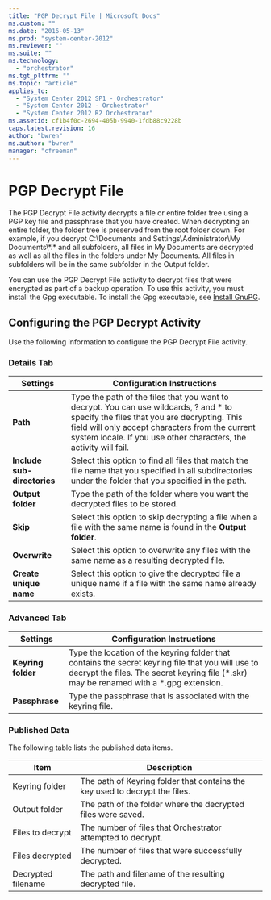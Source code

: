 ```yaml
---
title: "PGP Decrypt File | Microsoft Docs"
ms.custom: ""
ms.date: "2016-05-13"
ms.prod: "system-center-2012"
ms.reviewer: ""
ms.suite: ""
ms.technology:
  - "orchestrator"
ms.tgt_pltfrm: ""
ms.topic: "article"
applies_to:
  - "System Center 2012 SP1 - Orchestrator"
  - "System Center 2012 - Orchestrator"
  - "System Center 2012 R2 Orchestrator"
ms.assetid: cf1b4f0c-2694-405b-9940-1fdb88c9228b
caps.latest.revision: 16
author: "bwren"
ms.author: "bwren"
manager: "cfreeman"
---
```

# PGP Decrypt File
The PGP Decrypt File activity decrypts a file or entire folder tree using a PGP key file and passphrase that you have created. When decrypting an entire folder, the folder tree is preserved from the root folder down. For example, if you decrypt C:\Documents and Settings\Administrator\My Documents\\*.\* and all subfolders, all files in My Documents are decrypted as well as all the files in the folders under My Documents. All files in subfolders will be in the same subfolder in the Output folder.  

 You can use the PGP Decrypt File activity to decrypt files that were encrypted as part of a backup operation. To use this activity, you must install the Gpg executable. To install the Gpg executable, see [Install GnuPG](http://go.microsoft.com/fwlink/?LinkId=219849).  

## Configuring the PGP Decrypt Activity  
 Use the following information to configure the PGP Decrypt File activity.  

### Details Tab  

|Settings|Configuration Instructions|  
|--------------|--------------------------------|  
|**Path**|Type the path of the files that you want to decrypt. You can use wildcards, ? and * to specify the files that you are decrypting. This field will only accept characters from the current system locale. If you use other characters, the activity will fail.|  
|**Include sub-directories**|Select this option to find all files that match the file name that you specified in all subdirectories under the folder that you specified in the path.|  
|**Output folder**|Type the path of the folder where you want the decrypted files to be stored.|  
|**Skip**|Select this option to skip decrypting a file when a file with the same name is found in the **Output folder**.|  
|**Overwrite**|Select this option to overwrite any files with the same name as a resulting decrypted file.|  
|**Create unique name**|Select this option to give the decrypted file a unique name if a file with the same name already exists.|  

### Advanced Tab  

|Settings|Configuration Instructions|  
|--------------|--------------------------------|  
|**Keyring folder**|Type the location of the keyring folder that contains the secret keyring file that you will use to decrypt the files. The secret keyring file (*.skr) may be renamed with a \*.gpg extension.|  
|**Passphrase**|Type the passphrase that is associated with the keyring file.|  

### Published Data  
 The following table lists the published data items.  

|Item|Description|  
|----------|-----------------|  
|Keyring folder|The path of Keyring folder that contains the key used to decrypt the files.|  
|Output folder|The path of the folder where the decrypted files were saved.|  
|Files to decrypt|The number of files that Orchestrator attempted to decrypt.|  
|Files decrypted|The number of files that were successfully decrypted.|  
|Decrypted filename|The path and filename of the resulting decrypted file.|
